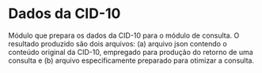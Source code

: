# Dados da CID-10
Módulo que prepara os dados da CID-10 para o módulo de consulta. O resultado produzido são dois arquivos: (a) arquivo json contendo o conteúdo original da CID-10, empregado para produção do retorno de uma consulta e (b) arquivo especificamente preparado para otimizar a consulta. 
